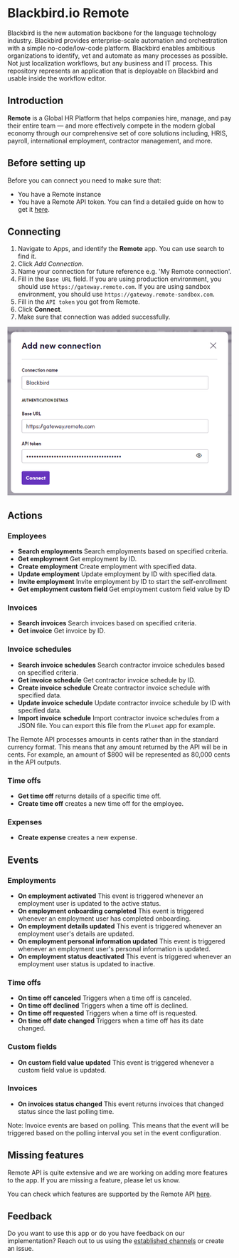 # Blackbird.io Remote

Blackbird is the new automation backbone for the language technology industry. Blackbird provides enterprise-scale automation and orchestration with a simple no-code/low-code platform. Blackbird enables ambitious organizations to identify, vet and automate as many processes as possible. Not just localization workflows, but any business and IT process. This repository represents an application that is deployable on Blackbird and usable inside the workflow editor.

## Introduction

<!-- begin docs -->

**Remote** is a Global HR Platform that helps companies hire, manage, and pay their entire team — and more effectively compete in the modern global economy through our comprehensive set of core solutions including, HRIS, payroll, international employment, contractor management, and more.

## Before setting up

Before you can connect you need to make sure that:

- You have a Remote instance
- You have a Remote API token. You can find a detailed guide on how to get it [here](https://remote.com/resources/api/auth-and-authorization).

## Connecting

1. Navigate to Apps, and identify the **Remote** app. You can use search to find it.
2. Click _Add Connection_.
3. Name your connection for future reference e.g. 'My Remote connection'.
4. Fill in the `Base URL` field. If you are using production environment, you should use `https://gateway.remote.com`. If you are using sandbox environment, you should use `https://gateway.remote-sandbox.com`.
5. Fill in the `API token` you got from Remote.
6. Click **Connect**.
7. Make sure that connection was added successfully.

![connection](./image/README/connecting.png)

## Actions

### Employees

- **Search employments** Search employments based on specified criteria.
- **Get employment** Get employment by ID.
- **Create employment** Create employment with specified data.
- **Update employment** Update employment by ID with specified data.
- **Invite employment** Invite employment by ID to start the self-enrollment
- **Get employment custom field** Get employment custom field value by ID

### Invoices

- **Search invoices** Search invoices based on specified criteria.
- **Get invoice** Get invoice by ID.

### Invoice schedules

- **Search invoice schedules** Search сontractor invoice schedules based on specified criteria.
- **Get invoice schedule** Get сontractor invoice schedule by ID.
- **Create invoice schedule** Create сontractor invoice schedule with specified data.
- **Update invoice schedule** Update сontractor invoice schedule by ID with specified data.
- **Import invoice schedule** Import сontractor invoice schedules from a JSON file. You can export this file from the `Plunet` app for example.

The Remote API processes amounts in cents rather than in the standard currency format. This means that any amount returned by the API will be in cents. For example, an amount of $800 will be represented as 80,000 cents in the API outputs.

### Time offs

- **Get time off** returns details of a specific time off.
- **Create time off** creates a new time off for the employee.

### Expenses

- **Create expense** creates a new expense.

## Events

### Employments

- **On employment activated** This event is triggered whenever an employment user is updated to the active status.
- **On employment onboarding completed** This event is triggered whenever an employment user has completed onboarding.
- **On employment details updated** This event is triggered whenever an employment user's details are updated.
- **On employment personal information updated** This event is triggered whenever an employment user's personal information is updated.
- **On employment status deactivated** This event is triggered whenever an employment user status is updated to inactive.

### Time offs

- **On time off canceled** Triggers when a time off is canceled.
- **On time off declined** Triggers when a time off is declined.
- **On time off requested** Triggers when a time off is requested.
- **On time off date changed** Triggers when a time off has its date changed.

### Custom fields

- **On custom field value updated** This event is triggered whenever a custom field value is updated.

### Invoices

- **On invoices status changed** This event returns invoices that changed status since the last polling time. 

Note: Invoice events are based on polling. This means that the event will be triggered based on the polling interval you set in the event configuration.

## Missing features

Remote API is quite extensive and we are working on adding more features to the app. If you are missing a feature, please let us know.

You can check which features are supported by the Remote API [here](https://remote.com/resources/api/reference#section/Authentication).

## Feedback

Do you want to use this app or do you have feedback on our implementation? Reach out to us using the [established channels](https://www.blackbird.io/) or create an issue.

<!-- end docs -->
